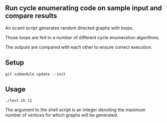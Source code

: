 Run cycle enumerating code on sample input and compare results
--------------------------------------------------------------

An ocaml script generates random directed graphs with loops.

Those loops are fed to a number of different cycle enumeration algorithms.

The outputs are compared with each other to ensure correct execution.

Setup
-----

	git submodule update --init

Usage
-----

	./test.sh 11

The argument to the shell script is an integer denoting the maximum number of
vertices for which graphs will be generated.
